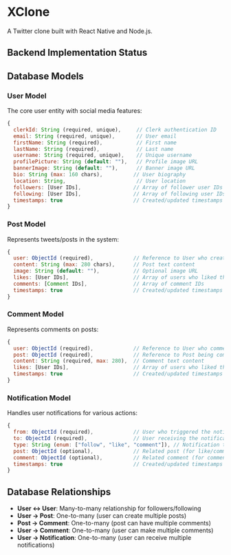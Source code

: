 # XClone

A Twitter clone built with React Native and Node.js.

## Backend Implementation Status

## Database Models

### User Model
The core user entity with social media features:

```javascript
{
  clerkId: String (required, unique),     // Clerk authentication ID
  email: String (required, unique),       // User email
  firstName: String (required),           // First name
  lastName: String (required),            // Last name
  username: String (required, unique),    // Unique username
  profilePicture: String (default: ""),   // Profile image URL
  bannerImage: String (default: ""),      // Banner image URL
  bio: String (max: 160 chars),          // User biography
  location: String,                       // User location
  followers: [User IDs],                 // Array of follower user IDs
  following: [User IDs],                 // Array of following user IDs
  timestamps: true                       // Created/updated timestamps
}
```

### Post Model
Represents tweets/posts in the system:

```javascript
{
  user: ObjectId (required),             // Reference to User who created post
  content: String (max: 280 chars),      // Post text content
  image: String (default: ""),           // Optional image URL
  likes: [User IDs],                     // Array of users who liked the post
  comments: [Comment IDs],               // Array of comment IDs
  timestamps: true                       // Created/updated timestamps
}
```

### Comment Model
Represents comments on posts:

```javascript
{
  user: ObjectId (required),             // Reference to User who commented
  post: ObjectId (required),             // Reference to Post being commented on
  content: String (required, max: 280),  // Comment text content
  likes: [User IDs],                     // Array of users who liked the comment
  timestamps: true                       // Created/updated timestamps
}
```

### Notification Model
Handles user notifications for various actions:

```javascript
{
  from: ObjectId (required),             // User who triggered the notification
  to: ObjectId (required),               // User receiving the notification
  type: String (enum: ["follow", "like", "comment"]), // Notification type
  post: ObjectId (optional),             // Related post (for like/comment)
  comment: ObjectId (optional),          // Related comment (for comment)
  timestamps: true                       // Created/updated timestamps
}
```

## Database Relationships

- **User ↔ User**: Many-to-many relationship for followers/following
- **User → Post**: One-to-many (user can create multiple posts)
- **Post → Comment**: One-to-many (post can have multiple comments)
- **User → Comment**: One-to-many (user can make multiple comments)
- **User → Notification**: One-to-many (user can receive multiple notifications)

